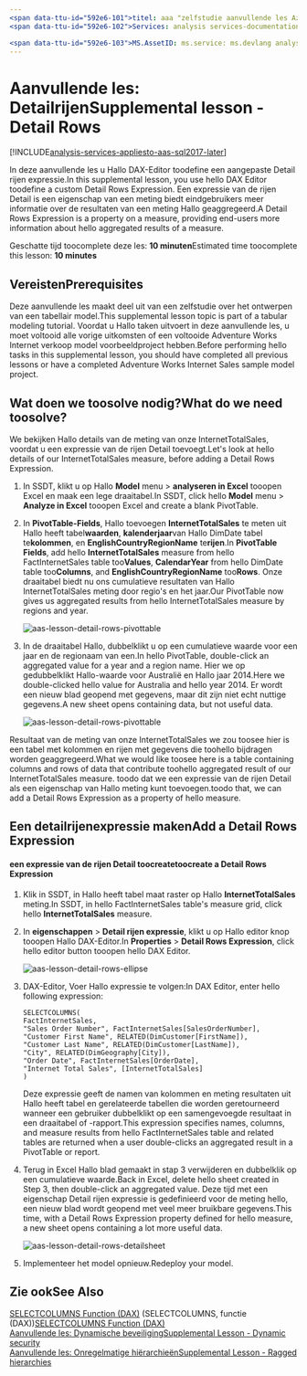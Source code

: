 ```yaml
---
<span data-ttu-id="592e6-101">titel: aaa "zelfstudie aanvullende les Azure Analysis Services: detailrijen | Microsoft Docs' Beschrijving: hierin wordt beschreven hoe toocreate een Detail rijen expressie in Azure analyseservices-zelfstudie Hallo.</span><span class="sxs-lookup"><span data-stu-id="592e6-101">title: aaa"Azure Analysis Services tutorial supplemental lesson: Detail Rows | Microsoft Docs" description: Describes how toocreate a Detail Rows Expression in hello Azure Analysis Services tutorial.</span></span>
<span data-ttu-id="592e6-102">Services: analysis services-documentationcenter: '' auteur: minewiskan manager: erikre-editor: '' tags: ''</span><span class="sxs-lookup"><span data-stu-id="592e6-102">services: analysis-services documentationcenter: '' author: minewiskan manager: erikre editor: '' tags: ''</span></span>

<span data-ttu-id="592e6-103">MS.AssetID: ms.service: ms.devlang analysis services: N.V.T. ms.topic:-slag-artikel ms.tgt_pltfrm: N.V.T. ms.workload: na ms.date: 05/26/2017 ms.author: owend</span><span class="sxs-lookup"><span data-stu-id="592e6-103">ms.assetid: ms.service: analysis-services ms.devlang: NA ms.topic: get-started-article ms.tgt_pltfrm: NA ms.workload: na ms.date: 05/26/2017 ms.author: owend</span></span>
---
```

# <a name="supplemental-lesson---detail-rows"></a><span data-ttu-id="592e6-104">Aanvullende les: Detailrijen</span><span class="sxs-lookup"><span data-stu-id="592e6-104">Supplemental lesson - Detail Rows</span></span>

[!INCLUDE[analysis-services-appliesto-aas-sql2017-later](../../../includes/analysis-services-appliesto-aas-sql2017-later.md)]

<span data-ttu-id="592e6-105">In deze aanvullende les u Hallo DAX-Editor toodefine een aangepaste Detail rijen expressie.</span><span class="sxs-lookup"><span data-stu-id="592e6-105">In this supplemental lesson, you use hello DAX Editor toodefine a custom Detail Rows Expression.</span></span> <span data-ttu-id="592e6-106">Een expressie van de rijen Detail is een eigenschap van een meting biedt eindgebruikers meer informatie over de resultaten van een meting Hallo geaggregeerd.</span><span class="sxs-lookup"><span data-stu-id="592e6-106">A Detail Rows Expression is a property on a measure, providing end-users more information about hello aggregated results of a measure.</span></span> 
  
<span data-ttu-id="592e6-107">Geschatte tijd toocomplete deze les: **10 minuten**</span><span class="sxs-lookup"><span data-stu-id="592e6-107">Estimated time toocomplete this lesson: **10 minutes**</span></span>  
  
## <a name="prerequisites"></a><span data-ttu-id="592e6-108">Vereisten</span><span class="sxs-lookup"><span data-stu-id="592e6-108">Prerequisites</span></span>  
<span data-ttu-id="592e6-109">Deze aanvullende les maakt deel uit van een zelfstudie over het ontwerpen van een tabellair model.</span><span class="sxs-lookup"><span data-stu-id="592e6-109">This supplemental lesson topic is part of a tabular modeling tutorial.</span></span> <span data-ttu-id="592e6-110">Voordat u Hallo taken uitvoert in deze aanvullende les, u moet voltooid alle vorige uitkomsten of een voltooide Adventure Works Internet verkoop model voorbeeldproject hebben.</span><span class="sxs-lookup"><span data-stu-id="592e6-110">Before performing hello tasks in this supplemental lesson, you should have completed all previous lessons or have a completed Adventure Works Internet Sales sample model project.</span></span>  
  
## <a name="what-do-we-need-toosolve"></a><span data-ttu-id="592e6-111">Wat doen we toosolve nodig?</span><span class="sxs-lookup"><span data-stu-id="592e6-111">What do we need toosolve?</span></span>
<span data-ttu-id="592e6-112">We bekijken Hallo details van de meting van onze InternetTotalSales, voordat u een expressie van de rijen Detail toevoegt.</span><span class="sxs-lookup"><span data-stu-id="592e6-112">Let's look at hello details of our InternetTotalSales measure, before adding a Detail Rows Expression.</span></span>

1.  <span data-ttu-id="592e6-113">In SSDT, klikt u op Hallo **Model** menu > **analyseren in Excel** tooopen Excel en maak een lege draaitabel.</span><span class="sxs-lookup"><span data-stu-id="592e6-113">In SSDT, click hello **Model** menu > **Analyze in Excel** tooopen Excel and create a blank PivotTable.</span></span>
  
2.  <span data-ttu-id="592e6-114">In **PivotTable-Fields**, Hallo toevoegen **InternetTotalSales** te meten uit Hallo heeft tabel**waarden**, **kalenderjaar**van Hallo DimDate tabel te**kolommen**, en **EnglishCountryRegionName** te**rijen**.</span><span class="sxs-lookup"><span data-stu-id="592e6-114">In **PivotTable Fields**, add hello **InternetTotalSales** measure from hello FactInternetSales table too**Values**, **CalendarYear** from hello DimDate table too**Columns**, and **EnglishCountryRegionName** too**Rows**.</span></span> <span data-ttu-id="592e6-115">Onze draaitabel biedt nu ons cumulatieve resultaten van Hallo InternetTotalSales meting door regio's en het jaar.</span><span class="sxs-lookup"><span data-stu-id="592e6-115">Our PivotTable now gives us aggregated results from hello InternetTotalSales measure by regions and year.</span></span> 

    ![aas-lesson-detail-rows-pivottable](../tutorials/media/aas-lesson-detail-rows-pivottable.png)

3. <span data-ttu-id="592e6-117">In de draaitabel Hallo, dubbelklikt u op een cumulatieve waarde voor een jaar en de regionaam van een.</span><span class="sxs-lookup"><span data-stu-id="592e6-117">In hello PivotTable, double-click an aggregated value for a year and a region name.</span></span> <span data-ttu-id="592e6-118">Hier we op gedubbelklikt Hallo-waarde voor Australië en Hallo jaar 2014.</span><span class="sxs-lookup"><span data-stu-id="592e6-118">Here we double-clicked hello value for Australia and hello year 2014.</span></span> <span data-ttu-id="592e6-119">Er wordt een nieuw blad geopend met gegevens, maar dit zijn niet echt nuttige gegevens.</span><span class="sxs-lookup"><span data-stu-id="592e6-119">A new sheet opens containing data, but not useful data.</span></span>

    ![aas-lesson-detail-rows-pivottable](../tutorials/media/aas-lesson-detail-rows-sheet.png)
  
<span data-ttu-id="592e6-121">Resultaat van de meting van onze InternetTotalSales we zou toosee hier is een tabel met kolommen en rijen met gegevens die toohello bijdragen worden geaggregeerd.</span><span class="sxs-lookup"><span data-stu-id="592e6-121">What we would like toosee here is a table containing columns and rows of data that contribute toohello aggregated result of our InternetTotalSales measure.</span></span> <span data-ttu-id="592e6-122">toodo dat we een expressie van de rijen Detail als een eigenschap van Hallo meting kunt toevoegen.</span><span class="sxs-lookup"><span data-stu-id="592e6-122">toodo that, we can add a Detail Rows Expression as a property of hello measure.</span></span>

## <a name="add-a-detail-rows-expression"></a><span data-ttu-id="592e6-123">Een detailrijenexpressie maken</span><span class="sxs-lookup"><span data-stu-id="592e6-123">Add a Detail Rows Expression</span></span>

#### <a name="toocreate-a-detail-rows-expression"></a><span data-ttu-id="592e6-124">een expressie van de rijen Detail toocreate</span><span class="sxs-lookup"><span data-stu-id="592e6-124">toocreate a Detail Rows Expression</span></span> 
  
1. <span data-ttu-id="592e6-125">Klik in SSDT, in Hallo heeft tabel maat raster op Hallo **InternetTotalSales** meting.</span><span class="sxs-lookup"><span data-stu-id="592e6-125">In SSDT, in hello FactInternetSales table's measure grid, click hello **InternetTotalSales** measure.</span></span> 

2. <span data-ttu-id="592e6-126">In **eigenschappen** > **Detail rijen expressie**, klikt u op Hallo editor knop tooopen Hallo DAX-Editor.</span><span class="sxs-lookup"><span data-stu-id="592e6-126">In **Properties** > **Detail Rows Expression**, click hello editor button tooopen hello DAX Editor.</span></span>

    ![aas-lesson-detail-rows-ellipse](../tutorials/media/aas-lesson-detail-rows-ellipse.png)

3. <span data-ttu-id="592e6-128">DAX-Editor, Voer Hallo expressie te volgen:</span><span class="sxs-lookup"><span data-stu-id="592e6-128">In DAX Editor, enter hello following expression:</span></span>

    ```
    SELECTCOLUMNS(
    FactInternetSales,
    "Sales Order Number", FactInternetSales[SalesOrderNumber],
    "Customer First Name", RELATED(DimCustomer[FirstName]),
    "Customer Last Name", RELATED(DimCustomer[LastName]),
    "City", RELATED(DimGeography[City]),
    "Order Date", FactInternetSales[OrderDate],
    "Internet Total Sales", [InternetTotalSales]
    )

    ```

    <span data-ttu-id="592e6-129">Deze expressie geeft de namen van kolommen en meting resultaten uit Hallo heeft tabel en gerelateerde tabellen die worden geretourneerd wanneer een gebruiker dubbelklikt op een samengevoegde resultaat in een draaitabel of -rapport.</span><span class="sxs-lookup"><span data-stu-id="592e6-129">This expression specifies names, columns, and measure results from hello FactInternetSales table and related tables are returned when a user double-clicks an aggregated result in a PivotTable or report.</span></span>

4. <span data-ttu-id="592e6-130">Terug in Excel Hallo blad gemaakt in stap 3 verwijderen en dubbelklik op een cumulatieve waarde.</span><span class="sxs-lookup"><span data-stu-id="592e6-130">Back in Excel, delete hello sheet created in Step 3, then double-click an aggregated value.</span></span> <span data-ttu-id="592e6-131">Deze tijd met een eigenschap Detail rijen expressie is gedefinieerd voor de meting hello, een nieuw blad wordt geopend met veel meer bruikbare gegevens.</span><span class="sxs-lookup"><span data-stu-id="592e6-131">This time, with a Detail Rows Expression property defined for hello measure, a new sheet opens containing a lot more useful data.</span></span>

    ![aas-lesson-detail-rows-detailsheet](../tutorials/media/aas-lesson-detail-rows-detailsheet.png)

5. <span data-ttu-id="592e6-133">Implementeer het model opnieuw.</span><span class="sxs-lookup"><span data-stu-id="592e6-133">Redeploy your model.</span></span>

  
## <a name="see-also"></a><span data-ttu-id="592e6-134">Zie ook</span><span class="sxs-lookup"><span data-stu-id="592e6-134">See Also</span></span>  
<span data-ttu-id="592e6-135">[SELECTCOLUMNS Function (DAX)](https://msdn.microsoft.com/library/mt761759.aspx)  (SELECTCOLUMNS, functie (DAX))</span><span class="sxs-lookup"><span data-stu-id="592e6-135">[SELECTCOLUMNS Function (DAX)](https://msdn.microsoft.com/library/mt761759.aspx) </span></span>  
[<span data-ttu-id="592e6-136">Aanvullende les: Dynamische beveiliging</span><span class="sxs-lookup"><span data-stu-id="592e6-136">Supplemental Lesson - Dynamic security</span></span>](../tutorials/aas-supplemental-lesson-dynamic-security.md)  
[<span data-ttu-id="592e6-137">Aanvullende les: Onregelmatige hiërarchieën</span><span class="sxs-lookup"><span data-stu-id="592e6-137">Supplemental Lesson - Ragged hierarchies</span></span>](../tutorials/aas-supplemental-lesson-ragged-hierarchies.md)  
